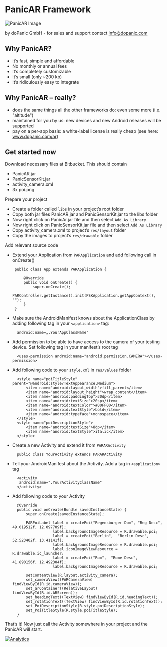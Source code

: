 # PanicAR Framework

![PanicAR Image](https://raw.github.com/doPanic/PanicAR/beta/Screenshots/product.png)

by doPanic GmbH - for sales and support contact info@dopanic.com

## Why PanicAR?

* It’s fast, simple and affordable
* No monthly or annual fees
* It’s completely customizable
* It’s small (only ~200 kb)
* It’s ridiculously easy to integrate

## Why PanicAR – really?

* does the same things all the other frameworks do: even some more (i.e. "altitude")
* maintained for you by us: new devices and new Android releases will be supported
* pay on a per-app basis: a white-label license is really cheap (see here: www.dopanic.com/ar)

## Get started now

Download necessary files at Bitbucket. This should contain

- PanicAR.jar 
- PanicSensorKit.jar
- activity_camera.xml
- 3x poi.png

Prepare your project

- Create a folder called `libs` in your project’s root folder
- Copy both jar files PanicAR.jar and PanicSensorKit.jar to the libs folder
- Now right click on PanicAr.jar file and then select `Add As Library`
- Now right click on PanicSensorKit.jar file and then select `Add As Library`
- Copy activity_camera.xml to project’s `res/layout` folder
- Copy the images to project’s `res/drawable` folder

Add relevant source code

- Extend your Application from `PARApplication` and add following call in onCreate()

       public class App extends PARApplication {

           @Override
           public void onCreate() {
               super.onCreate();
               PARController.getInstance().init(PSKApplication.getAppContext(), ""); 
           }
       }
- Make sure the AndroidManifest knows about the ApplicationClass by adding following tag in your `<application>` tag:
        
        android:name=„.YourAppClassName"
        
- Add permission to be able to have access to the camera of your testing device. Set following tag in your manifest’s root tag

        <uses-permission android:name="android.permission.CAMERA"></uses-permission>
        

- Add following code to your `style.xml` in `res/values` folder

        <style name="poiTitleStyle" parent="@android:style/TextAppearance.Medium">
            <item name="android:layout_width">fill_parent</item>
            <item name="android:layout_height">wrap_content</item>
            <item name="android:paddingTop">30dp</item>
            <item name="android:textSize">20sp</item>
            <item name="android:textColor">#00FF00</item>
            <item name="android:textStyle">bold</item>
            <item name="android:typeface">monospace</item>
        </style>
        <style name="poiDescriptionStyle">
            <item name="android:textSize">8dp</item>
            <item name="android:textStyle">italic</item>
        </style>

- Create a new Activity and extend it from `PARARActivity`

        public class YourActivity extends PARARActivity

- Tell your AndroidManifest about the Activity. Add a tag in `<application>` tag
  
        <activity
         android:name=".YourActivityClassName"
        </activity>
        
- Add following code to your Activity

        @Override
        public void onCreate(Bundle savedInstanceState) {
            super.onCreate(savedInstanceState);

            PARPoiLabel label = createPoi("Regensburger Dom", "Reg Desc", 49.019512f, 12.097709f);
                        label.backgroundImageResource = R.drawable.poi;
                        label = createPoi("Berlin",  "Berlin Desc", 52.523402f, 13.41141f);
                        label.backgroundImageResource = R.drawable.poi;
                        label.iconImageViewResource = R.drawable.ic_launcher;
                        label = createPoi("Rom",  "Rome Desc", 41.890156f, 12.492304f);
                        label.backgroundImageResource = R.drawable.poi;

            setContentView(R.layout.activity_camera);
            set_cameraView((PARCameraView) findViewById(R.id.cameraView));
            set_arContainer((RelativeLayout) findViewById(R.id.ARScreen));
            set_headingText((TextView) findViewById(R.id.headingText));
            set_rotationText((TextView) findViewById(R.id.rotationText));
            set_PoiDescriptionStyle(R.style.poiDescriptionStyle);
            set_PoiTitleStyle(R.style.poiTitleStyle);
        }

 That’s it! Now just call the Activity somewhere in your project and the PanicAR will start.




[![Analytics](https://ga-beacon.appspot.com/UA-47538502-1/panicar/home)](https://github.com/dopanic/panicar)
